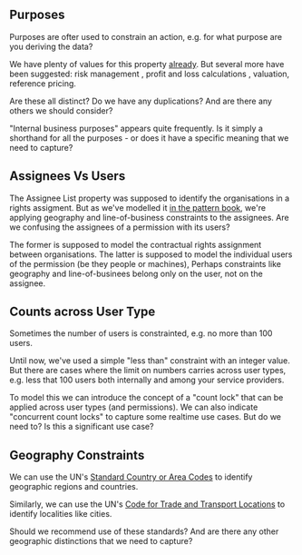 ## Purposes
Purposes are ofter used to constrain an action, e.g. for what purpose are you deriving the data?

We have plenty of values for this property [already](https://w3c.github.io/market-data-odrl-profile/md-odrl-profile-draft.html#usage-0-9). But several more have been suggested: risk management , profit and loss calculations , valuation, reference pricing.

Are these all distinct? Do we have any duplications? And are there any others we should consider?

"Internal business purposes" appears quite frequently. Is it simply a shorthand for all the purposes - or does it have a specific meaning that we need to capture?

## Assignees Vs Users
The Assignee List property was supposed to identify the organisations in a rights assigment. But as we've modelled it [in the pattern book](https://w3c.github.io/market-data-odrl-profile/patterns_temp.html#assignment-patterns), we're applying geography and line-of-business constraints to the assignees. Are we confusing the assignees of a permission with its users?

The former is supposed to model the contractual rights assignment between organisations. The latter is supposed to model the individual users of the permission (be they people or machines), Perhaps constraints like geography and line-of-businees belong only on the user, not on the assignee.

## Counts across User Type
Sometimes the number of users is constrainted, e.g. no more than 100 users.

Until now, we've used a simple "less than" constraint with an integer value. But there are cases where the limit on numbers carries across user types, e.g. less that 100 users both internally and among your service providers.

To model this we can introduce the concept of a "count lock" that can be applied across user types (and permissions). We can also indicate "concurrent count locks" to capture some realtime use cases. But do we need to? Is this a significant use case?

## Geography Constraints
We can use the UN's [Standard Country or Area Codes](https://unstats.un.org/unsd/methodology/m49/) to identify geographic regions and countries.

Similarly, we can use the UN's [Code for Trade and Transport Locations](https://unece.org/trade/uncefact/unlocode) to identify localities like cities.

Should we recommend use of these standards? And are there any other geographic distinctions that we need to capture?

